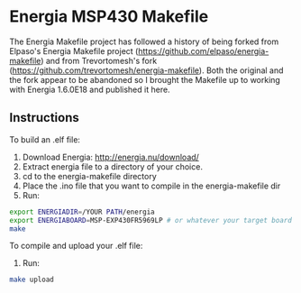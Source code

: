 Energia MSP430 Makefile
=======================

The Energia Makefile project has followed a history of being forked from Elpaso's Energia Makefile project (https://github.com/elpaso/energia-makefile) and from Trevortomesh's fork (https://github.com/trevortomesh/energia-makefile). Both the original and the fork appear to be abandoned so I brought the Makefile up to working with Energia 1.6.0E18 and published it here.

Instructions
------------
To build an .elf file:

1. Download Energia: http://energia.nu/download/
2. Extract energia file to a directory of your choice.
3. cd to the energia-makefile directory
4. Place the .ino file that you want to compile in the energia-makefile dir
5. Run:
```sh
export ENERGIADIR=/YOUR PATH/energia
export ENERGIABOARD=MSP-EXP430FR5969LP # or whatever your target board is
make
```

To compile and upload your .elf file:

1. Run:
```sh
make upload
```
